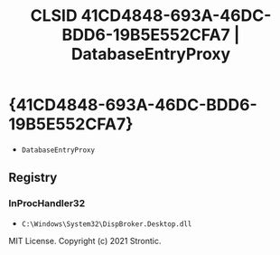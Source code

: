 ﻿---
title: "CLSID 41CD4848-693A-46DC-BDD6-19B5E552CFA7 | DatabaseEntryProxy"
excerpt: What is COM-Object CLSID 41CD4848-693A-46DC-BDD6-19B5E552CFA7?
---

# {41CD4848-693A-46DC-BDD6-19B5E552CFA7}

* `DatabaseEntryProxy`

## Registry


### InProcHandler32

* `C:\Windows\System32\DispBroker.Desktop.dll`

MIT License. Copyright (c) 2021 Strontic.


